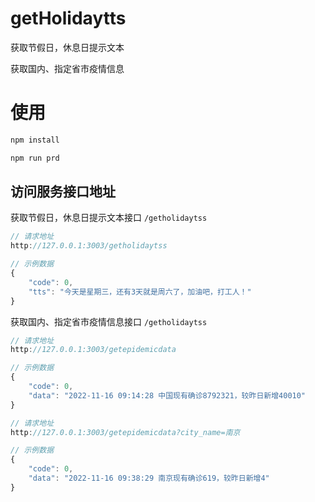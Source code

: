 # getHolidaytts
获取节假日，休息日提示文本

获取国内、指定省市疫情信息


# 使用

```javascript
npm install

npm run prd
```

## 访问服务接口地址

获取节假日，休息日提示文本接口 `/getholidaytss`

```javascript
// 请求地址
http://127.0.0.1:3003/getholidaytss

// 示例数据
{
    "code": 0,
    "tts": "今天是星期三，还有3天就是周六了，加油吧，打工人！"
}
```

获取国内、指定省市疫情信息接口 `/getholidaytss`

```javascript
// 请求地址
http://127.0.0.1:3003/getepidemicdata

// 示例数据
{
    "code": 0,
    "data": "2022-11-16 09:14:28 中国现有确诊8792321，较昨日新增40010"
}

// 请求地址
http://127.0.0.1:3003/getepidemicdata?city_name=南京

// 示例数据
{
    "code": 0,
    "data": "2022-11-16 09:38:29 南京现有确诊619，较昨日新增4"
}
```